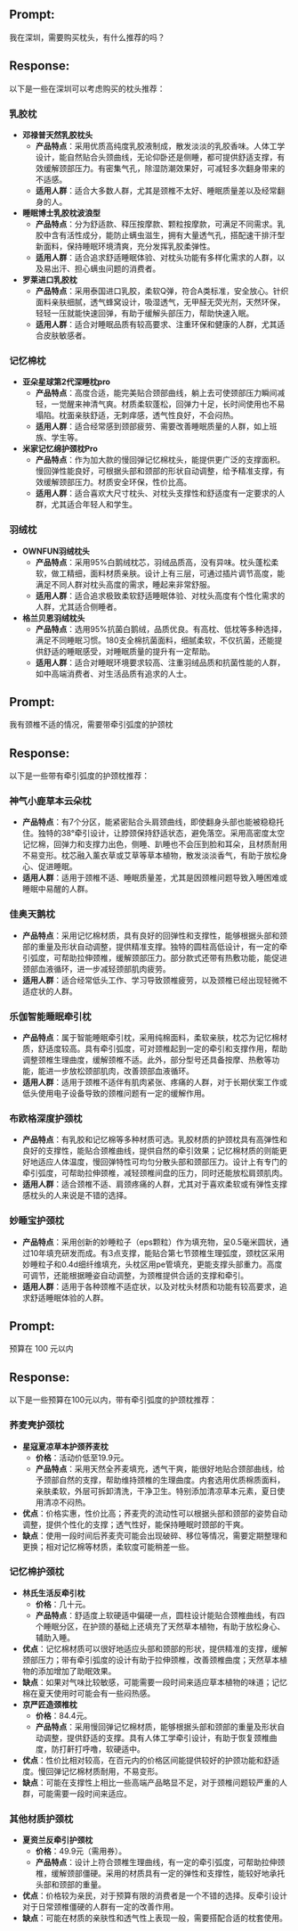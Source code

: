 ## Prompt:
我在深圳，需要购买枕头，有什么推荐的吗？

## Response:
以下是一些在深圳可以考虑购买的枕头推荐：

### 乳胶枕
- **邓禄普天然乳胶枕头**
    - **产品特点**：采用优质高纯度乳胶液制成，散发淡淡的乳胶香味。人体工学设计，能自然贴合头颈曲线，无论仰卧还是侧睡，都可提供舒适支撑，有效缓解颈部压力。有密集气孔，除湿防潮效果好，可减轻多次翻身带来的不适感。
    - **适用人群**：适合大多数人群，尤其是颈椎不太好、睡眠质量差以及经常翻身的人。
- **睡眠博士乳胶枕波浪型**
    - **产品特点**：分为舒适款、释压按摩款、颗粒按摩款，可满足不同需求。乳胶中含有活性成分，能防止螨虫滋生，拥有大量透气孔，搭配速干排汗型新面料，保持睡眠环境清爽，充分发挥乳胶柔弹性。
    - **适用人群**：适合追求舒适睡眠体验、对枕头功能有多样化需求的人群，以及易出汗、担心螨虫问题的消费者。
- **罗莱进口乳胶枕**
    - **产品特点**：采用泰国进口乳胶，柔软Q弹，符合A类标准，安全放心。针织面料亲肤细腻，透气蜂窝设计，吸湿透气，无甲醛无荧光剂，天然环保，轻轻一压就能快速回弹，有助于缓解头部压力，帮助快速入眠。
    - **适用人群**：适合对睡眠品质有较高要求、注重环保和健康的人群，尤其适合皮肤敏感者。

### 记忆棉枕
- **亚朵星球第2代深睡枕pro**
    - **产品特点**：高度合适，能完美贴合颈部曲线，躺上去可使颈部压力瞬间减轻，一觉醒来神清气爽。材质柔软蓬松，回弹力十足，长时间使用也不易塌陷。枕面亲肤舒适，无刺痒感，透气性良好，不会闷热。
    - **适用人群**：适合经常感到颈部疲劳、需要改善睡眠质量的人群，如上班族、学生等。
- **米家记忆绵护颈枕Pro**
    - **产品特点**：作为加大款的慢回弹记忆棉枕头，能提供更广泛的支撑面积。慢回弹性能良好，可根据头部和颈部的形状自动调整，给予精准支撑，有效缓解颈部压力。材质安全环保，性价比高。
    - **适用人群**：适合喜欢大尺寸枕头、对枕头支撑性和舒适度有一定要求的人群，尤其适合年轻人和学生。

### 羽绒枕
- **OWNFUN羽绒枕头**
    - **产品特点**：采用95%白鹅绒枕芯，羽绒品质高，没有异味。枕头蓬松柔软，做工精细，面料材质亲肤。设计上有三层，可通过插片调节高度，能满足不同人群对枕头高度的需求，睡起来非常舒服。
    - **适用人群**：适合追求极致柔软舒适睡眠体验、对枕头高度有个性化需求的人群，尤其适合侧睡者。
- **格兰贝恩羽绒枕头**
    - **产品特点**：选用95%抗菌白鹅绒，品质优良。有高枕、低枕等多种选择，满足不同睡眠习惯。180支全棉抗菌面料，细腻柔软，不仅抗菌，还能提供舒适的睡眠感受，对睡眠质量的提升有一定帮助。
    - **适用人群**：适合对睡眠环境要求较高、注重羽绒品质和抗菌性能的人群，如中高端消费者、对生活品质有追求的人士。

## Prompt:
我有颈椎不适的情况，需要带牵引弧度的护颈枕

## Response:
以下是一些带有牵引弧度的护颈枕推荐：

### 神气小鹿草本云朵枕
- **产品特点**：有7个分区，能紧密贴合头肩颈曲线，即使翻身头部也能被稳稳托住。独特的38°牵引设计，让脖颈保持舒适状态，避免落空。采用高密度太空记忆棉，回弹力和支撑力出色，侧睡、趴睡也不会压到脸和耳朵，且材质耐用不易变形。枕芯融入薰衣草或艾草等草本植物，散发淡淡香气，有助于放松身心、促进睡眠。
- **适用人群**：适用于颈椎不适、睡眠质量差，尤其是因颈椎问题导致入睡困难或睡眠中易醒的人群。

### 佳奥天鹅枕
- **产品特点**：采用记忆棉材质，具有良好的回弹性和支撑性，能够根据头部和颈部的重量及形状自动调整，提供精准支撑。独特的圆柱高低设计，有一定的牵引弧度，可帮助拉伸颈椎，缓解颈部压力。部分款式还带有热敷功能，能促进颈部血液循环，进一步减轻颈部肌肉疲劳。
- **适用人群**：适合经常低头工作、学习导致颈椎疲劳，以及颈椎已经出现轻微不适症状的人群。

### 乐伽智能睡眠牵引枕
- **产品特点**：属于智能睡眠牵引枕，采用纯棉面料，柔软亲肤，枕芯为记忆棉材质，舒适度较高。具有牵引弧度，可对颈椎起到一定的牵引和支撑作用，帮助调整颈椎生理曲度，缓解颈椎不适。此外，部分型号还具备按摩、热敷等功能，能进一步放松颈部肌肉，改善颈部血液循环。
- **适用人群**：适用于颈椎不适伴有肌肉紧张、疼痛的人群，对于长期伏案工作或低头使用电子设备导致的颈椎问题有一定的缓解作用。

### 布欧格深度护颈枕
- **产品特点**：有乳胶和记忆棉等多种材质可选。乳胶材质的护颈枕具有高弹性和良好的支撑性，能贴合颈椎曲线，提供自然的牵引效果；记忆棉材质的则能更好地适应人体温度，慢回弹特性可均匀分散头部和颈部压力。设计上有专门的牵引弧度，可帮助拉伸颈椎，减轻颈椎间盘的压力，同时还能放松肩颈肌肉。
- **适用人群**：适合颈椎不适、肩颈疼痛的人群，尤其对于喜欢柔软或有弹性支撑感枕头的人来说是不错的选择。

### 妙睡宝护颈枕
- **产品特点**：采用创新的妙睡粒子（eps颗粒）作为填充物，呈0.5毫米圆状，通过10年填充研发而成。有3点支撑，能贴合第七节颈椎生理弧度，颈枕区采用妙睡粒子和0.4d细纤维填充，头枕区用pe管填充，更能支撑头部重力。高度可调节，还能根据睡姿自动调整，为颈椎提供合适的支撑和牵引。
- **适用人群**：适用于各种颈椎不适症状，以及对枕头材质和功能有较高要求，追求舒适睡眠体验的人群。

## Prompt:
预算在 100 元以内

## Response:
以下是一些预算在100元以内，带有牵引弧度的护颈枕推荐：

### 荞麦壳护颈枕
- **星寇夏凉草本护颈荞麦枕**
    - **价格**：活动价低至19.9元。
    - **产品特点**：采用天然全荞麦填充，透气干爽，能很好地贴合颈部曲线，给予颈部自然的支撑，帮助维持颈椎的生理曲度。内套选用优质棉质面料，亲肤柔软，外层可拆卸清洗，干净卫生。特别添加清凉草本元素，夏日使用清凉不闷热。
- **优点**：价格实惠，性价比高；荞麦壳的流动性可以根据头部和颈部的姿势自动调整，提供个性化的支撑；透气性好，能保持睡眠时颈部的干爽。
- **缺点**：使用一段时间后荞麦壳可能会出现破碎、移位等情况，需要定期整理和更换；相对记忆棉等材质，柔软度可能稍差一些。

### 记忆棉护颈枕
- **林氏生活反牵引枕**
    - **价格**：几十元。
    - **产品特点**：舒适度上软硬适中偏硬一点，圆柱设计能贴合颈椎曲线，有四个睡眠分区，在护颈的基础上还填充了天然草本植物，有助于放松身心、辅助入睡。
- **优点**：记忆棉材质可以很好地适应头部和颈部的形状，提供精准的支撑，缓解颈部压力；带有牵引弧度的设计有助于拉伸颈椎，改善颈椎曲度；天然草本植物的添加增加了助眠效果。
- **缺点**：如果对气味比较敏感，可能需要一段时间来适应草本植物的味道；记忆棉在夏天使用时可能会有一些闷热感。
- **京严匠造颈椎枕**
    - **价格**：84.4元。
    - **产品特点**：采用慢回弹记忆棉材质，能够根据头部和颈部的重量及形状自动调整，提供舒适的支撑。具有人体工学牵引设计，有助于恢复颈椎曲度，防打鼾打呼噜，软硬适中。
- **优点**：性价比相对较高，在百元内的价格区间能提供较好的护颈功能和舒适度。慢回弹记忆棉材质耐用，不易变形。
- **缺点**：可能在支撑性上相比一些高端产品略显不足，对于颈椎问题较严重的人群，可能需要一段时间来适应。

### 其他材质护颈枕
- **夏资兰反牵引护颈枕**
    - **价格**：49.9元（需用券）。
    - **产品特点**：设计上符合颈椎生理曲线，有一定的牵引弧度，可帮助拉伸颈椎，缓解颈部僵硬。采用的材质具有一定的弹性和支撑性，能较好地承托头部和颈部的重量。
- **优点**：价格较为亲民，对于预算有限的消费者是一个不错的选择。反牵引设计对于日常颈椎僵硬的人群有一定的改善作用。
- **缺点**：可能在材质的亲肤性和透气性上表现一般，需要搭配合适的枕套使用。

